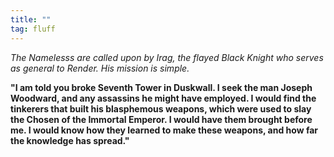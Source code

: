 ```yaml
---
title: ""
tag: fluff
---
```


*The Namelesss are called upon by Irag, the flayed Black Knight who serves as general to Render. His mission is simple.*

**"I am told you broke Seventh Tower in Duskwall. I seek the man Joseph Woodward, and any assassins he might have employed. I would find the tinkerers that built his blasphemous weapons, which were used to slay the Chosen of the Immortal Emperor. I would have them brought before me. I would know how they learned to make these weapons, and how far the knowledge has spread."**